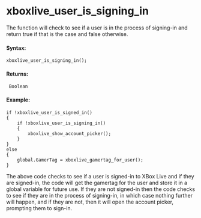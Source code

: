 # xboxlive_user_is_signing_in

The function will check to see if a user is in the process of signing-in
and return true if that is the case and false otherwise.

#### Syntax:

``` gml
xboxlive_user_is_signing_in();
```

#### Returns:

``` gml
 Boolean
```

#### Example:

``` gml
if !xboxlive_user_is_signed_in()
{
    if !xboxlive_user_is_signing_in()
    {
        xboxlive_show_account_picker();
    }
}
else
{
    global.GamerTag = xboxlive_gamertag_for_user();
}
```

The above code checks to see if a user is signed-in to XBox Live and if
they are signed-in, the code will get the gamertag for the user and
store it in a global variable for future use. If they are not signed-in
then the code checks to see if they are in the process of signing-in, in
which case nothing further will happen, and if they are not, then it
will open the account picker, prompting them to sign-in.
